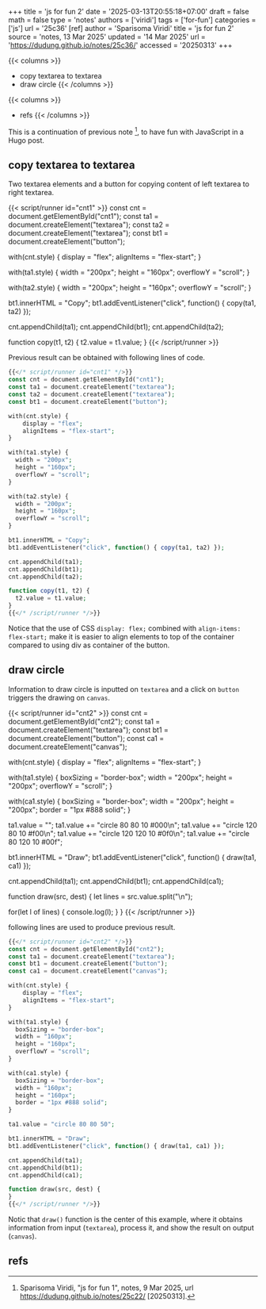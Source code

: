 +++
title = 'js for fun 2'
date = '2025-03-13T20:55:18+07:00'
draft = false
math = false
type = 'notes'
authors = ['viridi']
tags = ['for-fun']
categories = ['js']
url = '25c36'
[ref]
author = 'Sparisoma Viridi'
title = 'js for fun 2'
source = 'notes, 13 Mar 2025'
updated = '14 Mar 2025'
url = 'https://dudung.github.io/notes/25c36/'
accessed = '20250313'
+++

{{< columns >}}
+ copy textarea to textarea
+ draw circle
{{< /columns >}}

{{< columns >}}
+ refs
{{< /columns >}}

<!--more-->

This is a continuation of previous note [^viridi_2025], to have fun with JavaScript in a Hugo post.


## copy textarea to textarea
Two textarea elements and a button for copying content of left textarea to right textarea.

{{< script/runner id="cnt1" >}}
const cnt = document.getElementById("cnt1");
const ta1 = document.createElement("textarea");
const ta2 = document.createElement("textarea");
const bt1 = document.createElement("button");

with(cnt.style) {
    display = "flex";
    alignItems = "flex-start";
}

with(ta1.style) {
  width = "200px";
  height = "160px";
  overflowY = "scroll";
}

with(ta2.style) {
  width = "200px";
  height = "160px";
  overflowY = "scroll";
}

bt1.innerHTML = "Copy";
bt1.addEventListener("click", function() { copy(ta1, ta2) });

cnt.appendChild(ta1);
cnt.appendChild(bt1);
cnt.appendChild(ta2);

function copy(t1, t2) {
  t2.value = t1.value;
}
{{< /script/runner >}}

Previous result can be obtained with following lines of code.

```php
{{</* script/runner id="cnt1" */>}}
const cnt = document.getElementById("cnt1");
const ta1 = document.createElement("textarea");
const ta2 = document.createElement("textarea");
const bt1 = document.createElement("button");

with(cnt.style) {
    display = "flex";
    alignItems = "flex-start";
}

with(ta1.style) {
  width = "200px";
  height = "160px";
  overflowY = "scroll";
}

with(ta2.style) {
  width = "200px";
  height = "160px";
  overflowY = "scroll";
}

bt1.innerHTML = "Copy";
bt1.addEventListener("click", function() { copy(ta1, ta2) });

cnt.appendChild(ta1);
cnt.appendChild(bt1);
cnt.appendChild(ta2);

function copy(t1, t2) {
  t2.value = t1.value;
}
{{</* /script/runner */>}}
```

Notice that the use of CSS `display: flex;` combined with `align-items: flex-start;` make it is easier to align elements to top of the container compared to using div as container of the button.


## draw circle
Information to draw circle is inputted on `textarea` and a click on `button` triggers the drawing on `canvas`.

{{< script/runner id="cnt2" >}}
const cnt = document.getElementById("cnt2");
const ta1 = document.createElement("textarea");
const bt1 = document.createElement("button");
const ca1 = document.createElement("canvas");

with(cnt.style) {
    display = "flex";
    alignItems = "flex-start";
}

with(ta1.style) {
  boxSizing = "border-box";
  width = "200px";
  height = "200px";
  overflowY = "scroll";
}

with(ca1.style) {
  boxSizing = "border-box";
  width = "200px";
  height = "200px";
  border = "1px #888 solid";
}

ta1.value = "";
ta1.value += "circle 80 80 10 #000\n";
ta1.value += "circle 120 80 10 #f00\n";
ta1.value += "circle 120 120 10 #0f0\n";
ta1.value += "circle 80 120 10 #00f";

bt1.innerHTML = "Draw";
bt1.addEventListener("click", function() { draw(ta1, ca1) });

cnt.appendChild(ta1);
cnt.appendChild(bt1);
cnt.appendChild(ca1);

function draw(src, dest) {
  let lines = src.value.split("\n");
  
  for(let l of lines) {
    console.log(l);
  }
}
{{< /script/runner >}}

following lines are used to produce previous result.

```php
{{</* script/runner id="cnt2" */>}}
const cnt = document.getElementById("cnt2");
const ta1 = document.createElement("textarea");
const bt1 = document.createElement("button");
const ca1 = document.createElement("canvas");

with(cnt.style) {
    display = "flex";
    alignItems = "flex-start";
}

with(ta1.style) {
  boxSizing = "border-box";
  width = "160px";
  height = "160px";
  overflowY = "scroll";
}

with(ca1.style) {
  boxSizing = "border-box";
  width = "160px";
  height = "160px";
  border = "1px #888 solid";
}

ta1.value = "circle 80 80 50";

bt1.innerHTML = "Draw";
bt1.addEventListener("click", function() { draw(ta1, ca1) });

cnt.appendChild(ta1);
cnt.appendChild(bt1);
cnt.appendChild(ca1);

function draw(src, dest) {
}
{{</* /script/runner */>}}
```

Notic that `draw()` function is the center of this example, where it obtains information from input (`textarea`), process it, and show the result on output (`canvas`).


## refs
[^viridi_2025]: Sparisoma Viridi, "js for fun 1", notes, 9 Mar 2025, url https://dudung.github.io/notes/25c22/ [20250313].
